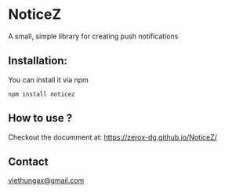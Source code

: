 # NoticeZ
A small, simple library for creating push notifications

## Installation:
You can install it via npm
```
npm install noticez
```

## How to use ?
Checkout the documment at:
https://zerox-dg.github.io/NoticeZ/

## Contact
viethungax@gmail.com

